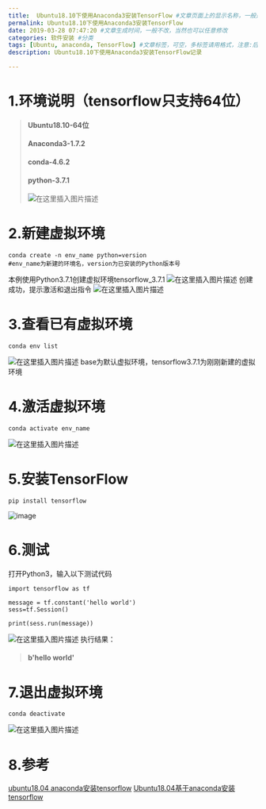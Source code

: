 ```yaml
---
title:  Ubuntu18.10下使用Anaconda3安装TensorFlow #文章页面上的显示名称，一般是中文
permalink: Ubuntu18.10下使用Anaconda3安装TensorFlow
date: 2019-03-28 07:47:20 #文章生成时间，一般不改，当然也可以任意修改
categories: 软件安装 #分类
tags: [Ubuntu, anaconda, TensorFlow] #文章标签，可空，多标签请用格式，注意:后面有个空格
description: Ubuntu18.10下使用Anaconda3安装TensorFlow记录

---
```


<!--more-->

# 1.环境说明（tensorflow只支持64位）
> #### Ubuntu18.10-64位
> #### Anaconda3-1.7.2
> #### conda-4.6.2
> #### python-3.7.1
> ![在这里插入图片描述](http://upload-images.jianshu.io/upload_images/7659992-ffab241321570bbc.png?imageMogr2/auto-orient/strip%7CimageView2/2/w/1240)

# 2.新建虚拟环境
~~~
conda create -n env_name python=version
#env_name为新建的环境名，version为已安装的Python版本号
~~~
本例使用Python3.7.1创建虚拟环境tensorflow_3.7.1
![在这里插入图片描述](http://upload-images.jianshu.io/upload_images/7659992-5370f817ca4f4838.png?imageMogr2/auto-orient/strip%7CimageView2/2/w/1240)
创建成功，提示激活和退出指令
![在这里插入图片描述](http://upload-images.jianshu.io/upload_images/7659992-8786c5e7f7787f11.png?imageMogr2/auto-orient/strip%7CimageView2/2/w/1240)

# 3.查看已有虚拟环境
~~~
conda env list
~~~
![在这里插入图片描述](http://upload-images.jianshu.io/upload_images/7659992-0550f1b7e17d7dfa.png?imageMogr2/auto-orient/strip%7CimageView2/2/w/1240)
base为默认虚拟环境，tensorflow3.7.1为刚刚新建的虚拟环境

# 4.激活虚拟环境
~~~
conda activate env_name
~~~
![在这里插入图片描述](http://upload-images.jianshu.io/upload_images/7659992-8c90b085112fd482.png?imageMogr2/auto-orient/strip%7CimageView2/2/w/1240)

# 5.安装TensorFlow
~~~
pip install tensorflow
~~~
![image](http://upload-images.jianshu.io/upload_images/7659992-91e1d379caadb8ad.png?imageMogr2/auto-orient/strip%7CimageView2/2/w/1240)

# 6.测试
打开Python3，输入以下测试代码
~~~
import tensorflow as tf
 
message = tf.constant('hello world')
sess=tf.Session()
 
print(sess.run(message))
~~~
![在这里插入图片描述](http://upload-images.jianshu.io/upload_images/7659992-d1a02afdc9af6813?imageMogr2/auto-orient/strip%7CimageView2/2/w/1240)
执行结果：
>#### b'hello world'

# 7.退出虚拟环境
~~~
conda deactivate
~~~
![在这里插入图片描述](http://upload-images.jianshu.io/upload_images/7659992-1fbcb0624beeb171.png?imageMogr2/auto-orient/strip%7CimageView2/2/w/1240)

# 8.参考
[ubuntu18.04 anaconda安装tensorflow](https://blog.csdn.net/weixin_42001089/article/details/81807197)
[Ubuntu18.04基于anaconda安装tensorflow](https://blog.csdn.net/qq_30975647/article/details/80097184)